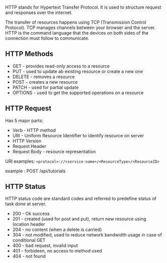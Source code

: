 HTTP stands for Hypertext Transfer Protocol. It is used to structure request and responses over the internet. 

The transfer of resources happens using TCP (Transmission Control Protocol). TCP manages channels between your browser and the server. HTTP is the command language that the devices on both sides of the connection must follow to communicate.

## HTTP Methods
- GET - provides read-only access to a resource
- PUT - used to update ab existing resource or create a new one
- DELETE - removes a resource
- POST - creates a new resource
- PATCH - used for partial update
- OPTIONS - used to get the supported operations on a resource

## HTTP Request
Has 5 major parts:
- Verb - HTTP method
- URI - Uniform Resource Identifier to identify resource on server
- HTTP Version 
- Request Header
- Request Body - resource representation

URI examples:
`<protocol>://<service-name>/<ResourceType>/<ResourceID>`

example : POST /api/tutorials

## HTTP Status
HTTP status code are standard codes and referred to predefine status of task done at server. 

- 200 - Ok success
- 201 - created (used for post and put), return new resource using location header
- 204 - no content (when a delete is carried)
- 304 - not modified, used to reduce network bandwidth usage in case of conditional GET
- 400 - bad request, invalid input
- 401 - forbideen, no access to method used
- 404 - not found